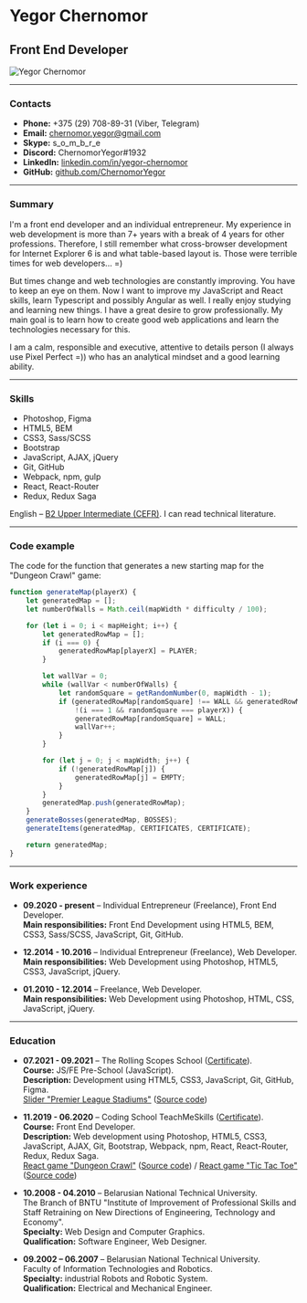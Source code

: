 # Yegor Chernomor

## Front End Developer

![Yegor Chernomor](https://avatars2.githubusercontent.com/u/58956828?s=150&u=e39d72ef46b560e5077f2cc7c785c4b3c7996ede&v=4)

___
### Contacts

* __Phone:__ +375 (29) 708-89-31 (Viber, Telegram)
* __Email:__ chernomor.yegor@gmail.com
* __Skype:__ s_o_m_b_r_e
* __Discord:__ ChernomorYegor#1932
* __LinkedIn:__ [linkedin.com/in/yegor-chernomor](https://linkedin.com/in/yegor-chernomor)
* __GitHub:__ [github.com/ChernomorYegor](https://github.com/ChernomorYegor)

___
### Summary

I'm a front end developer and an individual entrepreneur. My experience in web development is more than 7+ years 
with a break of 4 years for other professions. Therefore, I still remember what cross-browser development 
for Internet Explorer 6 is and what table-based layout is. Those were terrible times for web developers... =)

But times change and web technologies are constantly improving. You have to keep an eye on them. 
Now I want to improve my JavaScript and React skills, learn Typescript and possibly Angular as well. 
I really enjoy studying and learning new things. I have a great desire to grow professionally. 
My main goal is to learn how to create good web applications and learn the technologies necessary for this.

I am a calm, responsible and executive, attentive to details person (I always use Pixel Perfect =)) 
who has an analytical mindset and a good learning ability.

___
### Skills

* Photoshop, Figma
* HTML5, BEM
* CSS3, Sass/SCSS
* Bootstrap
* JavaScript, AJAX, jQuery
* Git, GitHub
* Webpack, npm, gulp
* React, React-Router
* Redux, Redux Saga

English – [B2 Upper Intermediate (CEFR)](https://www.efset.org/cert/jXLAay). I can read technical literature.

___
### Code example

The code for the function that generates a new starting map for the "Dungeon Crawl" game:
```javascript
function generateMap(playerX) {
    let generatedMap = [];
    let numberOfWalls = Math.ceil(mapWidth * difficulty / 100);

    for (let i = 0; i < mapHeight; i++) {
        let generatedRowMap = [];
        if (i === 0) {
            generatedRowMap[playerX] = PLAYER;
        }

        let wallVar = 0;
        while (wallVar < numberOfWalls) {
            let randomSquare = getRandomNumber(0, mapWidth - 1);
            if (generatedRowMap[randomSquare] !== WALL && generatedRowMap[randomSquare] !== PLAYER &&
                !(i === 1 && randomSquare === playerX)) {
                generatedRowMap[randomSquare] = WALL;
                wallVar++;
            }
        }

        for (let j = 0; j < mapWidth; j++) {
            if (!generatedRowMap[j]) {
                generatedRowMap[j] = EMPTY;
            }
        }
        generatedMap.push(generatedRowMap);
    }
    generateBosses(generatedMap, BOSSES);
    generateItems(generatedMap, CERTIFICATES, CERTIFICATE);

    return generatedMap;
}
```

___
### Work experience

* __09.2020 - present__ – Individual Entrepreneur (Freelance), Front End Developer.  
__Main responsibilities:__ Front End Development using HTML5, BEM, CSS3, Sass/SCSS, JavaScript, Git, GitHub.

* __12.2014 - 10.2016__ – Individual Entrepreneur (Freelance), Web Developer.  
__Main responsibilities:__ Web Development using Photoshop, HTML5, CSS3, JavaScript, jQuery.

* __01.2010 - 12.2014__ – Freelance, Web Developer.  
__Main responsibilities:__ Web Development using Photoshop, HTML, CSS, JavaScript, jQuery.

___
### Education

* __07.2021 - 09.2021__ – The Rolling Scopes School 
([Certificate](https://app.rs.school/certificate/wf6u50rq)).  
__Course:__ JS/FE Pre-School (JavaScript).  
__Description:__ Development using HTML5, CSS3, JavaScript, Git, GitHub, Figma.  
[Slider "Premier League Stadiums"](https://chernomoryegor.github.io/premier-league-stadiums/) 
([Source code](https://github.com/ChernomorYegor/premier-league-stadiums)) 

* __11.2019 - 06.2020__ – Coding School TeachMeSkills 
([Certificate](https://media-exp1.licdn.com/dms/image/C4D2DAQG7xJ4qNS_U-w/profile-treasury-image-shrink_800_800/0/1597479377694?e=1632139200&v=beta&t=Vahd7t7R7S6Fc4MFnonrIYhmyeShcxoMGwtKhcub8As)).  
__Course:__ Front End Developer.  
__Description:__ Web development using Photoshop, HTML5, CSS3, JavaScript, AJAX, Git, Bootstrap, Webpack, npm, 
React, React-Router, Redux, Redux Saga.  
[React game "Dungeon Crawl"](https://chernomoryegor.github.io/react-dungeon-crawl/) 
([Source code](https://github.com/ChernomorYegor/react-dungeon-crawl)) / 
[React game "Tic Tac Toe"](https://chernomoryegor.github.io/react-tic-tac-toe/) 
([Source code](https://github.com/ChernomorYegor/react-tic-tac-toe))  

* __10.2008 - 04.2010__ – Belarusian National Technical University.  
The Branch of BNTU "Institute of Improvement of Professional Skills 
and Staff Retraining on New Directions of Engineering, Technology and Economy".  
__Specialty:__ Web Design and Computer Graphics.  
__Qualification:__ Software Engineer, Web Designer.

* __09.2002 – 06.2007__ – Belarusian National Technical University.  
Faculty of Information Technologies and Robotics.  
__Specialty:__ industrial Robots and Robotic System.  
__Qualification:__ Electrical and Mechanical Engineer.